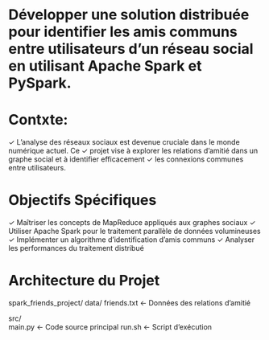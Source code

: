#  Développer une solution distribuée pour identifier les amis communs entre utilisateurs d’un réseau social en utilisant Apache Spark et PySpark.
# Contxte:
   ✓  L’analyse des réseaux sociaux est devenue cruciale dans le monde numérique actuel. Ce
  ✓ projet vise à explorer les relations d’amitié dans un graphe social et à identifier efficacement
  ✓ les connexions communes entre utilisateurs.

 # Objectifs Spécifiques
 ✓ Maîtriser les concepts de MapReduce appliqués aux graphes sociaux
 ✓ Utiliser Apache Spark pour le traitement parallèle de données volumineuses
 ✓ Implémenter un algorithme d’identification d’amis communs
 ✓ Analyser les performances du traitement distribué

 # Architecture du Projet
 spark_friends_project/
 data/
  friends.txt      ← Données des relations d’amitié
 
   src/               
    main.py          ← Code source principal
   run.sh           ← Script d’exécution



